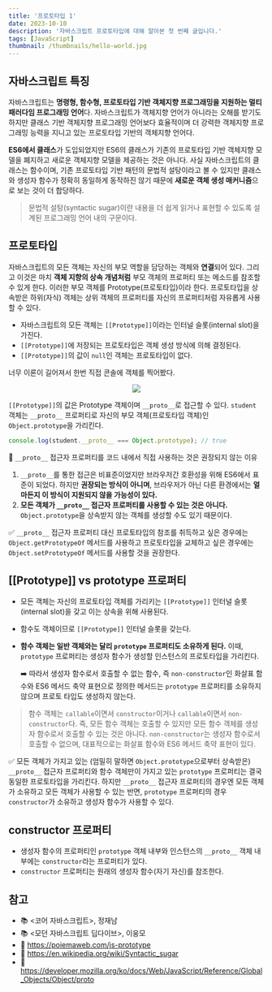 ```yaml
---
title: '프로토타입 1'
date: 2023-10-10
description: '자바스크립트 프로토타입에 대해 알아본 첫 번째 글입니다.'
tags: [JavaScript]
thumbnail: /thumbnails/hello-world.jpg
---
```


## 자바스크립트 특징

자바스크립트는 **명령형, 함수형, 프로토타입 기반 객체지향 프로그래밍을 지원하는 멀티 패러다임 프로그래밍 언어**다. 자바스크립트가 객체지향 언어가 아니라는 오해를 받기도 하지만 클래스 기반 객체지향 프로그래밍 언어보다 효율적이며 더 강력한 객체지향 프로그래밍 능력을 지니고 있는 프로토타입 기반의 객체지향 언어다.

**ES6에서 클래스**가 도입되었지만 ES6의 클래스가 기존의 프로토타입 기반 객체지향 모델을 폐지하고 새로운 객체지향 모델을 제공하는 것은 아니다. 사실 자바스크립트의 클래스는 함수이며, 기존 프로토타입 기반 패턴의 문법적 설탕이라고 볼 수 있지만 클래스와 생성자 함수가 정확히 동일하게 동작하진 않기 때문에 **새로운 객체 생성 매커니즘**으로 보는 것이 더 합당하다.

> 문법적 설탕(syntactic sugar)이란 내용을 더 쉽게 읽거나 표현할 수 있도록 설계된 프로그래밍 언어 내의 구문이다.

## 프로토타입

자바스크립트의 모든 객체는 자신의 부모 역할을 담당하는 객체와 **연결**되어 있다. 그리고 이것은 마치 **객체 지향의 상속 개념처럼** 부모 객체의 프로퍼티 또는 메소드를 참조할 수 있게 한다. 이러한 부모 객체를 Prototype(프로토타입)이라 한다. 프로토타입을 상속받은 하위(자식) 객체는 상위 객체의 프로퍼티를 자신의 프로퍼티처럼 자유롭게 사용할 수 있다.

- 자바스크립트의 모든 객체는 `[[Prototype]]`이라는 인터널 슬롯(internal slot)을 가진다.
- `[[Prototype]]`에 저장되는 프로토타입은 객체 생성 방식에 의해 결정된다.
- `[[Prototype]]`의 값이 `null`인 객체는 프로토타입이 없다.

너무 이론이 길어져서 한번 직접 콘솔에 객체를 찍어봤다.

<p align="center"><img src="/javascript/prototype-console-dir.png"/></p>

`[[Prototype]]`의 값은 Prototype 객체이며 `__proto__`로 접근할 수 있다.
`student` 객체는 `__proto__` 프로퍼티로 자신의 부모 객체(프로토타입 객체)인 `Object.prototype`을 가리킨다.

```javascript
console.log(student.__proto__ === Object.prototype); // true
```

📌 `__proto__` 접근자 프로퍼티를 코드 내에서 직접 사용하는 것은 권장되지 않는 이유

1. `__proto__`를 통한 접근은 비표준이었지만 브라우저간 호환성을 위해 ES6에서 표준이 되었다. 하지만 **권장되는 방식이 아니며**, 브라우저가 아닌 다른 환경에서는 **얼마든지 이 방식이 지원되지 않을 가능성이 있다.**
2. **모든 객체가 `__proto__` 접근자 프로퍼티를 사용할 수 있는 것은 아니다.** `Object.prototype`을 상속받지 않는 객체를 생성할 수도 있기 때문이다.

✅ `__proto__` 접근자 프로퍼티 대신 프로토타입의 참조를 취득하고 싶은 경우에는 `Object.getPrototypeOf` 메서드를 사용하고 프로토타입을 교체하고 싶은 경우에는 `Object.setPrototypeOf` 메서드를 사용할 것을 권장한다.

## [[Prototype]] vs prototype 프로퍼티

- 모든 객체는 자신의 프로토타입 객체를 가리키는 `[[Prototype]]` 인터널 슬롯(internal slot)을 갖고 이는 상속을 위해 사용된다.
- 함수도 객체이므로 `[[Prototype]]` 인터널 슬롯을 갖는다.
- **함수 객체는 일반 객체와는 달리 `prototype` 프로퍼티도 소유하게 된다.** 이때, `prototype` 프로퍼티는 생성자 함수가 생성할 인스턴스의 프로토타입을 가리킨다.

  ➡️ 따라서 생성자 함수로서 호출할 수 없는 함수, 즉 `non-constructor`인 화살표 함수와 ES6 메서드 축약 표현으로 정의한 메서드는 `prototype` 프로퍼티를 소유하지 않으며 프로토 타입도 생성하지 않는다.

> 함수 객체는 `callable`이면서 `constructor`이거나 `callable`이면서 `non-constructor`다. 즉, 모든 함수 객체는 호출할 수 있지만 모든 함수 객체를 생성자 함수로서 호출할 수 있는 것은 아니다. `non-constructor`는 생성자 함수로서 호출할 수 없으며, 대표적으로는 화살표 함수와 ES6 메서드 축약 표현이 있다.

✅ 모든 객체가 가지고 있는 (엄밀히 말하면 `Object.prototype`으로부터 상속받은) `__proto__` 접근자 프로퍼티와 함수 객체만이 가지고 있는 `prototype` 프로퍼티는 결국 동일한 프로토타입을 가리킨다. 하지만 `__proto__` 접근자 프로퍼티의 경우엔 모든 객체가 소유하고 모든 객체가 사용할 수 있는 반면, `prototype` 프로퍼티의 경우 `constructor`가 소유하고 생성자 함수가 사용할 수 있다.

## constructor 프로퍼티

- 생성자 함수의 프로퍼티인 `prototype` 객체 내부와 인스턴스의 `__proto__` 객체 내부에는 `constructor`라는 프로퍼티가 있다.
- `constructor` 프로퍼티는 원래의 생성자 함수(자기 자신)를 참조한다.

## 참고

- 📚 <코어 자바스크립트>, 정재남
- 📚 <모던 자바스크립트 딥다이브>, 이웅모
- 🔗 https://poiemaweb.com/js-prototype
- 🔗 https://en.wikipedia.org/wiki/Syntactic_sugar
- 🔗 https://developer.mozilla.org/ko/docs/Web/JavaScript/Reference/Global_Objects/Object/proto
